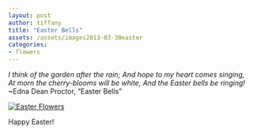 ```yaml
---
layout: post
author: tiffany
title: "Easter Bells"
assets: /assets/images2013-03-30easter
categories: 
- flowers
---
```


_I think of the garden after the rain; And hope to my heart comes singing,  
At morn the cherry-blooms will be white, And the Easter bells be ringing!_ ~Edna Dean Proctor, “Easter Bells”

[![Easter Flowers](jekyll_uploads/2013/03/Easterflowers.jpg)](http://www.sweetpeonies.com/2013/03/easter/easterflowers/)

Happy Easter!